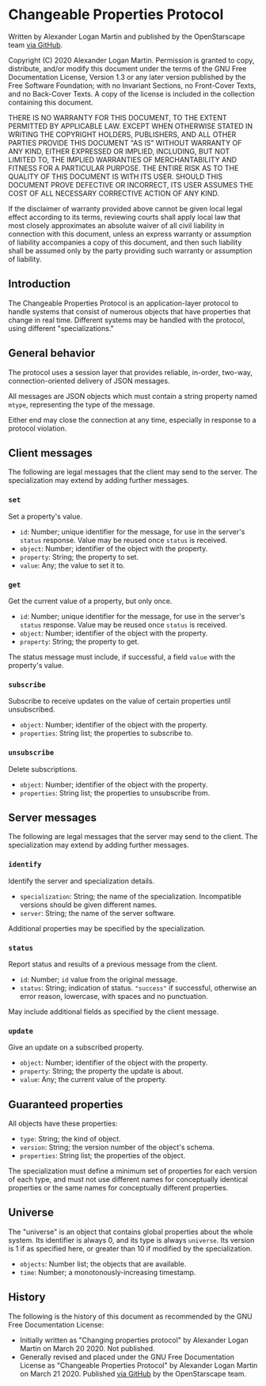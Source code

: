 # Changeable Properties Protocol

Written by Alexander Logan Martin and published by the OpenStarscape team [via GitHub](https://github.com/OpenStarscape/Protocol).

Copyright (C) 2020 Alexander Logan Martin.
Permission is granted to copy, distribute, and/or modify this document under the terms of the GNU Free Documentation License, Version 1.3 or any later version published by the Free Software Foundation; with no Invariant Sections, no Front-Cover Texts, and no Back-Cover Texts. A copy of the license is included in the collection containing this document.

THERE IS NO WARRANTY FOR THIS DOCUMENT, TO THE EXTENT PERMITTED BY APPLICABLE LAW. EXCEPT WHEN OTHERWISE STATED IN WRITING THE COPYRIGHT HOLDERS, PUBLISHERS, AND ALL OTHER PARTIES PROVIDE THIS DOCUMENT "AS IS" WITHOUT WARRANTY OF ANY KIND, EITHER EXPRESSED OR IMPLIED, INCLUDING, BUT NOT LIMITED TO, THE IMPLIED WARRANTIES OF MERCHANTABILITY AND FITNESS FOR A PARTICULAR PURPOSE. THE ENTIRE RISK AS TO THE QUALITY OF THIS DOCUMENT IS WITH ITS USER. SHOULD THIS DOCUMENT PROVE DEFECTIVE OR INCORRECT, ITS USER ASSUMES THE COST OF ALL NECESSARY CORRECTIVE ACTION OF ANY KIND.

If the disclaimer of warranty provided above cannot be given local legal effect according to its terms, reviewing courts shall apply local law that most closely approximates an absolute waiver of all civil liability in connection with this document, unless an express warranty or assumption of liability accompanies a copy of this document, and then such liability shall be assumed only by the party providing such warranty or assumption of liability.

## Introduction

The Changeable Properties Protocol is an application-layer protocol to handle systems that consist of numerous objects that have properties that change in real time. Different systems may be handled with the protocol, using different "specializations."

## General behavior

The protocol uses a session layer that provides reliable, in-order, two-way, connection-oriented delivery of JSON messages.

All messages are JSON objects which must contain a string property named `mtype`, representing the type of the message.

Either end may close the connection at any time, especially in response to a protocol violation.

## Client messages

The following are legal messages that the client may send to the server. The specialization may extend by adding further messages.

### `set`

Set a property's value.

* `id`: Number; unique identifier for the message, for use in the server's `status` response. Value may be reused once `status` is received.
* `object`: Number; identifier of the object with the property.
* `property`: String; the property to set.
* `value`: Any; the value to set it to.

### `get`

Get the current value of a property, but only once.

* `id`: Number; unique identifier for the message, for use in the server's `status` response. Value may be reused once `status` is received.
* `object`: Number; identifier of the object with the property.
* `property`: String; the property to get.

The status message must include, if successful, a field `value` with the property's value.

### `subscribe`

Subscribe to receive updates on the value of certain properties until unsubscribed.

* `object`: Number; identifier of the object with the property.
* `properties`: String list; the properties to subscribe to.

### `unsubscribe`

Delete subscriptions.

* `object`: Number; identifier of the object with the property.
* `properties`: String list; the properties to unsubscribe from.

## Server messages

The following are legal messages that the server may send to the client. The specialization may extend by adding further messages.

### `identify`

Identify the server and specialization details.

* `specialization`: String; the name of the specialization. Incompatible versions should be given different names.
* `server`: String; the name of the server software.

Additional properties may be specified by the specialization.

### `status`

Report status and results of a previous message from the client.

* `id`: Number; `id` value from the original message.
* `status`: String; indication of status. `"success"` if successful, otherwise an error reason, lowercase, with spaces and no punctuation.

May include additional fields as specified by the client message.

### `update`

Give an update on a subscribed property.

* `object`: Number; identifier of the object with the property.
* `property`: String; the property the update is about.
* `value`: Any; the current value of the property.

## Guaranteed properties

All objects have these properties:

* `type`: String; the kind of object.
* `version`: String; the version number of the object's schema.
* `properties`: String list; the properties of the object.

The specialization must define a minimum set of properties for each version of each type, and must not use different names for conceptually identical properties or the same names for conceptually different properties.

## Universe

The "universe" is an object that contains global properties about the whole system. Its identifier is always 0, and its type is always `universe`. Its version is 1 if as specified here, or greater than 10 if modified by the specialization.

* `objects`: Number list; the objects that are available.
* `time`: Number; a monotonously-increasing timestamp.

## History

The following is the history of this document as recommended by the GNU Free Documentation License:

* Initially written as "Changing properties protocol" by Alexander Logan Martin on March 20 2020. Not published.
* Generally revised and placed under the GNU Free Documentation License as "Changeable Properties Protocol" by Alexander Logan Martin on March 21 2020. Published [via GitHub](https://github.com/OpenStarscape/Protocol) by the OpenStarscape team.

